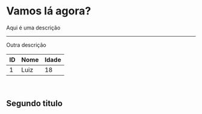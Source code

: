 <h1>Vamos lá agora?</h1>

<p>Aqui é uma descrição</p>
<hr/>

<p>Outra descrição</p>

<table>
  <thead>
    <tr>
      <th>ID</th>
      <th>Nome</th>
      <th>Idade</th>
    </tr>
  </thead>
  <tbody>
    <tr>
      <td>1</td>
      <td>Luiz</td>
      <td>18</td>
    </tr>
  </tbody>
</table>

<br>

<h2>Segundo titulo</h2>
